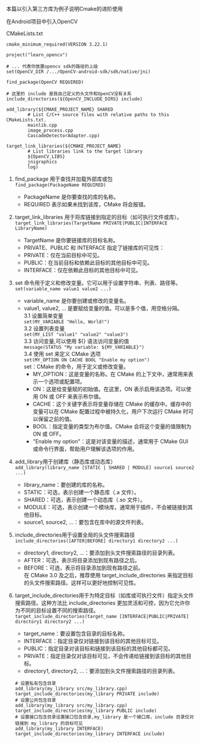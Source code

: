 本篇以引入第三方库为例子说明Cmake的进阶使用

在Android项目中引入OpenCV



CMakeLists.txt
```
cmake_minimum_required(VERSION 3.22.1)

project("learn_opencv")

# ... 代表你放置opencv sdk的路径的上级
set(OpenCV_DIR /.../OpenCV-android-sdk/sdk/native/jni)

find_package(OpenCV REQUIRED)

# 这里的 include 是我自己定义的头文件和OpenCV没有关系
include_directories(${OpenCV_INCLUDE_DIRS} include)

add_library(${CMAKE_PROJECT_NAME} SHARED
        # List C/C++ source files with relative paths to this CMakeLists.txt.
        mainlib.cpp
        image_process.cpp
        CascadeDetectorAdapter.cpp)
        
target_link_libraries(${CMAKE_PROJECT_NAME}
        # List libraries link to the target library
        ${OpenCV_LIBS}
        jnigraphics
        log)
```

1. find_package 用于查找并加载外部库或包  
```find_package(PackageName REQUIRED)```
   - PackageName 是你要查找的库的名称。
   - REQUIRED 表示如果未找到该库，CMake 将会报错。

2. target_link_libraries 用于将库链接到指定的目标（如可执行文件或库）。   
```target_link_libraries(TargetName PRIVATE|PUBLIC|INTERFACE LibraryName)```
   - TargetName 是你要链接库的目标名称。
   - PRIVATE、PUBLIC 和 INTERFACE 指定了链接库的可见性：
   - PRIVATE：仅在当前目标中可见。
   - PUBLIC：在当前目标和依赖此目标的其他目标中可见。
   - INTERFACE：仅在依赖此目标的其他目标中可见。
3. set 命令用于定义和修改变量。它可以用于设置字符串、列表、路径等。
```set(variable_name value1 value2 ...)```
   - variable_name 是你要创建或修改的变量名。
   - value1, value2, ... 是要赋给变量的值。可以是多个值，用空格分隔。  
    3.1 设置简单变量  
     ```set(MY_VARIABLE "Hello, World!")```   
    3.2 设置列表变量   
     ```set(MY_LIST "value1" "value2" "value3")```    
    3.3 访问变量,可以使用 ${} 语法访问变量的值   
     ```message(STATUS "My variable: ${MY_VARIABLE}")```   
    3.4 使用 set 来定义 CMake 选项  
     ```set(MY_OPTION ON CACHE BOOL "Enable my option")```   
     set：CMake 的命令，用于定义或修改变量。
      - MY_OPTION：这是变量的名称。在 CMake 的上下文中，通常用来表示一个选项或配置项。
      - ON：这是给变量赋的初始值。在这里，ON 表示启用该选项。可以使用 ON 或 OFF 来表示布尔值。
      - CACHE：这个关键字表示将变量存储在 CMake 的缓存中。缓存中的变量可以在 CMake 配置过程中被持久化，用户下次运行 CMake 时可以保留之前的值。
      - BOOL：指定变量的类型为布尔值。CMake 会将这个变量的值限制为 ON 或 OFF。
      - "Enable my option"：这是对该变量的描述，通常用于 CMake GUI 或命令行界面，帮助用户理解该选项的作用。
4. add_library用于创建库（静态库或动态库）   
```add_library(library_name [STATIC | SHARED | MODULE] source1 source2 ...)```
   - library_name：要创建的库的名称。
   - STATIC：可选，表示创建一个静态库（.a 文件）。
   - SHARED：可选，表示创建一个动态库（.so 文件）。
   - MODULE：可选，表示创建一个模块库，通常用于插件，不会被链接到其他目标。
   - source1, source2, ...：要包含在库中的源文件列表。
5. include_directories用于设置全局的头文件搜索路径   
```include_directories([AFTER|BEFORE] directory1 directory2 ...)```
   - directory1, directory2, ...：要添加到头文件搜索路径的目录列表。
   - AFTER：可选，表示将目录添加到现有路径之后。
   - BEFORE：可选，表示将目录添加到现有路径之前。   
     在 CMake 3.0 及之后，推荐使用 target_include_directories 来指定目标的头文件搜索路径。这样可以更好地控制可见性。
6. target_include_directories用于为特定目标（如库或可执行文件）指定头文件搜索路径。这种方法比 include_directories 更加灵活和可控，因为它允许你为不同的目标设置不同的搜索路径。
```target_include_directories(target_name [INTERFACE|PUBLIC|PRIVATE] directory1 directory2 ...)```
   - target_name：要设置包含目录的目标名称。
   - INTERFACE：指定目录仅对链接到该目标的其他目标可见。
   - PUBLIC：指定目录对该目标和链接到该目标的其他目标都可见。
   - PRIVATE：指定目录仅对该目标可见，不会传递给链接到该目标的其他目标。
   - directory1, directory2, ...：要添加到头文件搜索路径的目录列表。   
   ``` 
   # 设置私有包含目录
   add_library(my_library src/my_library.cpp) 
   target_include_directories(my_library PRIVATE include) 
   # 设置公共包含目录
   add_library(my_library src/my_library.cpp)
   target_include_directories(my_library PUBLIC include)
   # 设置接口包含目录设置接口包含目录,my_library 是一个接口库，include 目录仅对链接到 my_library 的目标可见
   add_library(my_library INTERFACE)
   target_include_directories(my_library INTERFACE include)
   ```
   











        
   

